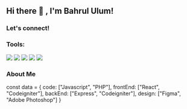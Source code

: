 <h2> Hi there 👋 , I'm Bahrul Ulum! </h2>
<!-- <p><em>Currently building new world order with <a target="_blank" rel="noopener noreferrer" href="https://bmkproject.com/">BMK Project</a></em></p> -->

### Let's connect!
<!-- <p>
    <a href="https://twitter.com/boisdonkry" target="blank"><img src="https://img.shields.io/badge/@boisdonkry-30302f?style=flat&logo=twitter" /></a>

</p> -->

### Tools:
<p>
    <img src="https://img.shields.io/badge/OS-MacOS-blue?&logo=apple" />
    <img src="https://img.shields.io/badge/Code-Swift-blue?&logo=swift" />
    <img src="https://img.shields.io/badge/IDE-Xcode-blue?&logo=xcode" />
    <img src="https://img.shields.io/badge/Text%20Editor-Visual%20Studio%20Code-blue?&logo=visual%20studio%20code&logoColor=blue" />
    <img src="https://gpvc.arturio.dev/bagusfe" />
</p>


### About Me

const data = {
  code: ["Javascript", "PHP"],
  frontEnd: ["React", "Codeigniter"],
  backEnd: ["Express", "Codeigniter"],
  design: ["Figma", "Adobe Photoshop"]
}


